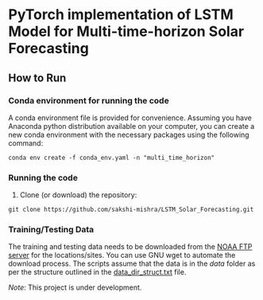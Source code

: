 # PyTorch implementation of LSTM Model for Multi-time-horizon Solar Forecasting

## How to Run
### Conda environment for running the code 
  A conda environment file is provided for convenience. Assuming you have Anaconda python distribution available on your computer, you can create a new conda environment with the necessary packages using the following command:

`conda env create -f conda_env.yaml -n "multi_time_horizon"`
  
### Running the code
  1. Clone (or download) the repository: 
  
  `git clone https://github.com/sakshi-mishra/LSTM_Solar_Forecasting.git`
  

### Training/Testing Data

The training and testing data needs to be downloaded from the [NOAA FTP server](ftp://aftp.cmdl.noaa.gov/data/radiation/surfrad/) for the locations/sites. You can use GNU wget to automate the download process. The scripts assume that the data is in the *data* folder as per the structure outlined in the [data_dir_struct.txt](data_dir_struct.txt) file.

*Note*: This project is under development. 